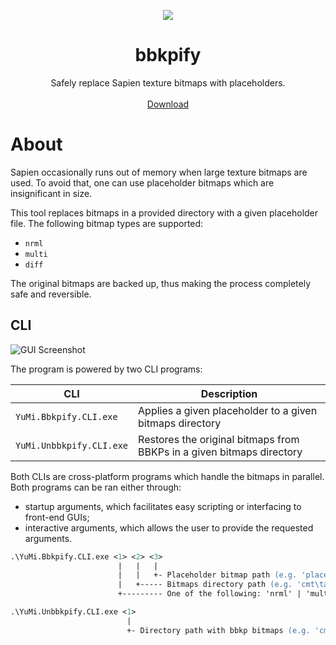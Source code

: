 <html>
    <p align="center">
        <img src="https://user-images.githubusercontent.com/10241434/48938717-ff06f880-ef4c-11e8-927c-ba9dce6b69fb.png">
    </p>
    <h1 align="center">bbkpify</h1>
    <p align="center">
        Safely replace Sapien texture bitmaps with placeholders.
        <br>
        <br>
        <a href="https://github.com/yumiris/bbkpify/releases/latest">Download</a>
    </p>
</html>

# About

Sapien occasionally runs out of memory when large texture bitmaps are used.
To avoid that, one can use placeholder bitmaps which are insignificant in size.

This tool replaces bitmaps in a provided directory with a given placeholder file.
The following bitmap types are supported:

- `nrml`
- `multi`
- `diff`

The original bitmaps are backed up, thus making the process completely safe and reversible.

## CLI

![GUI Screenshot](https://user-images.githubusercontent.com/10241434/48938572-928bf980-ef4c-11e8-813b-4b424a5dc954.png)

The program is powered by two CLI programs:

| CLI | Description |
| --- | ----------- |
| `YuMi.Bbkpify.CLI.exe` | Applies a given placeholder to a given bitmaps directory |
| `YuMi.Unbbkpify.CLI.exe` | Restores the original bitmaps from BBKPs in a given bitmaps directory |

Both CLIs are cross-platform programs which handle the bitmaps in parallel. Both programs can be ran either through:

- startup arguments, which facilitates easy scripting or interfacing to front-end GUIs;
- interactive arguments, which allows the user to provide the requested arguments.

```ps
.\YuMi.Bbkpify.CLI.exe <1> <2> <3>
                        |   |   |
                        |   |   +- Placeholder bitmap path (e.g. 'placeholder.bmp')
                        |   +----- Bitmaps directory path (e.g. 'cmt\tags')
                        +--------- One of the following: 'nrml' | 'multi' | 'diff'

.\YuMi.Unbbkpify.CLI.exe <1>
                          |
                          +- Directory path with bbkp bitmaps (e.g. 'cmt\tags')
```
